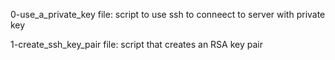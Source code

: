 0-use_a_private_key file: script to use ssh to conneect to server with private key

1-create_ssh_key_pair file: script that creates an RSA key pair